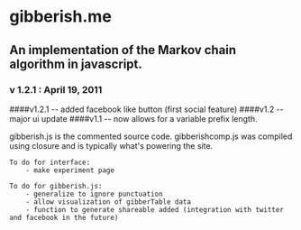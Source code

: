 # gibberish.me

## An implementation of the Markov chain algorithm in javascript.

### v 1.2.1 : April 19, 2011

####v1.2.1 -- added facebook like button (first social feature)
####v1.2   -- major ui update
####v1.1   -- now allows for a variable prefix length.

gibberish.js is the commented source code.
gibberishcomp.js was compiled using closure and is typically what's powering the site.

    To do for interface:
        - make experiment page
    
    To do for gibberish.js:
        - generalize to ignore punctuation
        - allow visualization of gibberTable data
		- function to generate shareable added (integration with twitter and facebook in the future)
